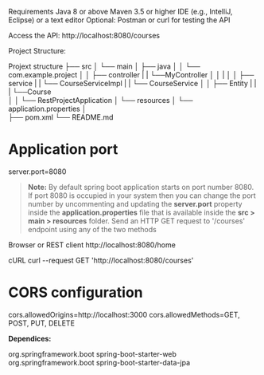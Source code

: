Requirements
  Java 8 or above
  Maven 3.5 or higher
  IDE (e.g., IntelliJ, Eclipse) or a text editor
  Optional: Postman or curl for testing the API

Access the API:
  http://localhost:8080/courses

Project Structure:

Projext structure
├── src
│   └── main
│     ├── java
│     │   └── com.example.project
│     │       ├── controller
|     |        └──MyController
│     │       |
│     │       ├── service
|     |                 └── CourseServiceImpl
|     |                 └── CourseService
│     │       ├── Entity 
|     |       |          └──Course  
│     │       └── RestProjectApplication
│     └── resources
│          └── application.properties
│   
├── pom.xml
└── README.md

# Application port
server.port=8080

> **Note:** By default spring boot application starts on port number 8080. If port 8080 is occupied in your system then you can change the port number by uncommenting and updating the **server.port** property inside the **application.properties** file that is available inside the **src > main > resources** folder.
Send an HTTP GET request to '/courses' endpoint using any of the two methods

Browser or REST client
http://localhost:8080/home

cURL
curl --request GET 'http://localhost:8080/courses'

# CORS configuration
cors.allowedOrigins=http://localhost:3000
cors.allowedMethods=GET, POST, PUT, DELETE


**Dependices:**

<dependencies>
    <dependency>
        <groupId>org.springframework.boot</groupId>
        <artifactId>spring-boot-starter-web</artifactId>
    </dependency>
    <dependency>
        <groupId>org.springframework.boot</groupId>
        <artifactId>spring-boot-starter-data-jpa</artifactId>
    </dependency>
</dependencies>


